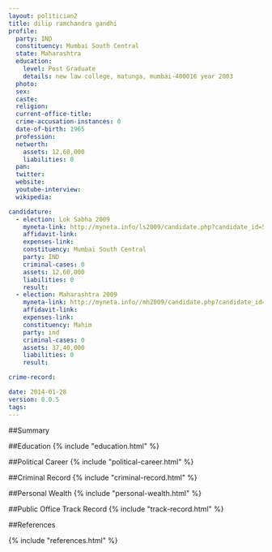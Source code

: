 ```yaml
---
layout: politician2
title: dilip ramchandra gandhi
profile: 
  party: IND
  constituency: Mumbai South Central
  state: Maharashtra
  education: 
    level: Post Graduate
    details: new law college, matunga, mumbai-400016 year 2003
  photo: 
  sex: 
  caste: 
  religion: 
  current-office-title: 
  crime-accusation-instances: 0
  date-of-birth: 1965
  profession: 
  networth: 
    assets: 12,60,000
    liabilities: 0
  pan: 
  twitter: 
  website: 
  youtube-interview: 
  wikipedia: 

candidature: 
  - election: Lok Sabha 2009
    myneta-link: http://myneta.info/ls2009/candidate.php?candidate_id=5467
    affidavit-link: 
    expenses-link: 
    constituency: Mumbai South Central 
    party: IND
    criminal-cases: 0
    assets: 12,60,000
    liabilities: 0
    result:  
  - election: Maharashtra 2009
    myneta-link: http://myneta.info//mh2009/candidate.php?candidate_id=2390
    affidavit-link: 
    expenses-link: 
    constituency: Mahim 
    party: ind
    criminal-cases: 0
    assets: 37,40,000
    liabilities: 0
    result:  

crime-record: 

date: 2014-01-28
version: 0.0.5
tags: 
---
```

##Summary


##Education
{% include "education.html" %}


##Political Career
{% include "political-career.html" %}


##Criminal Record
{% include "criminal-record.html" %}


##Personal Wealth
{% include "personal-wealth.html" %}


##Public Office Track Record
{% include "track-record.html" %}


##References


{% include "references.html" %}